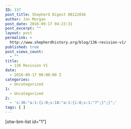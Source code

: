 ```yaml
---
ID: 137
post_title: Shepherd Digest 08122016
author: Jon Morgan
post_date: 2016-09-17 04:23:31
post_excerpt: ""
layout: post
permalink: >
  http://www.shepherdhistory.org/blog/136-revision-v1/
published: true
post_views_count:
  - ""
title:
  - 136 Revision V1
date:
  - 2016-09-17 00:00:00 Z
categories:
  - Uncategorized
1:
  - Uncategorized
2:
  - 's:36:"a:1:{i:0;s:18:"a:1:{i:0;s:1:"7";}";}";'
tags: [ ]
---
```

[otw-bm-list id="1"]